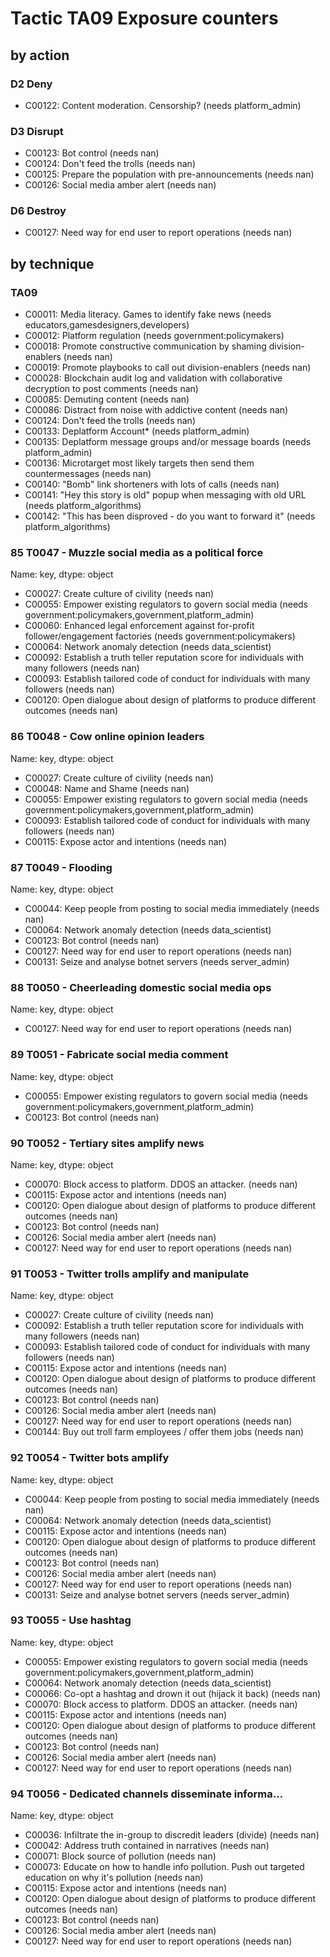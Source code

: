 # Tactic TA09 Exposure counters

## by action


### D2 Deny
* C00122: Content moderation. Censorship? (needs platform_admin)

### D3 Disrupt
* C00123: Bot control (needs nan)
* C00124: Don't feed the trolls (needs nan)
* C00125: Prepare the population with pre-announcements (needs nan)
* C00126: Social media amber alert (needs nan)

### D6 Destroy
* C00127: Need way for end user to report operations (needs nan)

## by technique


### TA09
* C00011: Media literacy. Games to identify fake news (needs educators,gamesdesigners,developers)
* C00012: Platform regulation (needs government:policymakers)
* C00018: Promote constructive communication by shaming division-enablers (needs nan)
* C00019: Promote playbooks to call out division-enablers (needs nan)
* C00028: Blockchain audit log and validation with collaborative decryption to post comments (needs nan)
* C00085: Demuting content (needs nan)
* C00086: Distract from noise with addictive content (needs nan)
* C00124: Don't feed the trolls (needs nan)
* C00133: Deplatform Account* (needs platform_admin)
* C00135: Deplatform message groups and/or message boards (needs platform_admin)
* C00136: Microtarget most likely targets then send them countermessages (needs nan)
* C00140: "Bomb" link shorteners with lots of calls (needs nan)
* C00141: "Hey this story is old" popup when messaging with old URL (needs platform_algorithms)
* C00142: "This has been disproved - do you want to forward it" (needs platform_algorithms)

### 85    T0047 - Muzzle social media as a political force
Name: key, dtype: object
* C00027: Create culture of civility (needs nan)
* C00055: Empower existing regulators to govern social media (needs government:policymakers,government,platform_admin)
* C00060: Enhanced legal enforcement against for-profit follower/engagement factories (needs government:policymakers)
* C00064: Network anomaly detection (needs data_scientist)
* C00092: Establish a truth teller reputation score for individuals with many followers (needs nan)
* C00093: Establish tailored code of conduct for individuals with many followers (needs nan)
* C00120: Open dialogue about design of platforms to produce different outcomes (needs nan)

### 86    T0048 - Cow online opinion leaders
Name: key, dtype: object
* C00027: Create culture of civility (needs nan)
* C00048: Name and Shame (needs nan)
* C00055: Empower existing regulators to govern social media (needs government:policymakers,government,platform_admin)
* C00093: Establish tailored code of conduct for individuals with many followers (needs nan)
* C00115: Expose actor and intentions (needs nan)

### 87    T0049 - Flooding
Name: key, dtype: object
* C00044: Keep people from posting to social media immediately (needs nan)
* C00064: Network anomaly detection (needs data_scientist)
* C00123: Bot control (needs nan)
* C00127: Need way for end user to report operations (needs nan)
* C00131: Seize and analyse botnet servers (needs server_admin)

### 88    T0050 - Cheerleading domestic social media ops
Name: key, dtype: object
* C00127: Need way for end user to report operations (needs nan)

### 89    T0051 - Fabricate social media comment
Name: key, dtype: object
* C00055: Empower existing regulators to govern social media (needs government:policymakers,government,platform_admin)
* C00123: Bot control (needs nan)

### 90    T0052 - Tertiary sites amplify news
Name: key, dtype: object
* C00070: Block access to platform. DDOS an attacker. (needs nan)
* C00115: Expose actor and intentions (needs nan)
* C00120: Open dialogue about design of platforms to produce different outcomes (needs nan)
* C00123: Bot control (needs nan)
* C00126: Social media amber alert (needs nan)
* C00127: Need way for end user to report operations (needs nan)

### 91    T0053 - Twitter trolls amplify and manipulate
Name: key, dtype: object
* C00027: Create culture of civility (needs nan)
* C00092: Establish a truth teller reputation score for individuals with many followers (needs nan)
* C00093: Establish tailored code of conduct for individuals with many followers (needs nan)
* C00115: Expose actor and intentions (needs nan)
* C00120: Open dialogue about design of platforms to produce different outcomes (needs nan)
* C00123: Bot control (needs nan)
* C00126: Social media amber alert (needs nan)
* C00127: Need way for end user to report operations (needs nan)
* C00144: Buy out troll farm employees / offer them jobs (needs nan)

### 92    T0054 - Twitter bots amplify
Name: key, dtype: object
* C00044: Keep people from posting to social media immediately (needs nan)
* C00064: Network anomaly detection (needs data_scientist)
* C00115: Expose actor and intentions (needs nan)
* C00120: Open dialogue about design of platforms to produce different outcomes (needs nan)
* C00123: Bot control (needs nan)
* C00126: Social media amber alert (needs nan)
* C00127: Need way for end user to report operations (needs nan)
* C00131: Seize and analyse botnet servers (needs server_admin)

### 93    T0055 - Use hashtag
Name: key, dtype: object
* C00055: Empower existing regulators to govern social media (needs government:policymakers,government,platform_admin)
* C00064: Network anomaly detection (needs data_scientist)
* C00066: Co-opt a hashtag and drown it out (hijack it back) (needs nan)
* C00070: Block access to platform. DDOS an attacker. (needs nan)
* C00115: Expose actor and intentions (needs nan)
* C00120: Open dialogue about design of platforms to produce different outcomes (needs nan)
* C00123: Bot control (needs nan)
* C00126: Social media amber alert (needs nan)
* C00127: Need way for end user to report operations (needs nan)

### 94    T0056 - Dedicated channels disseminate informa...
Name: key, dtype: object
* C00036: Infiltrate the in-group to discredit leaders (divide) (needs nan)
* C00042: Address truth contained in narratives (needs nan)
* C00071: Block source of pollution (needs nan)
* C00073: Educate on how to handle info pollution. Push out targeted education on why it's pollution (needs nan)
* C00115: Expose actor and intentions (needs nan)
* C00120: Open dialogue about design of platforms to produce different outcomes (needs nan)
* C00123: Bot control (needs nan)
* C00126: Social media amber alert (needs nan)
* C00127: Need way for end user to report operations (needs nan)
